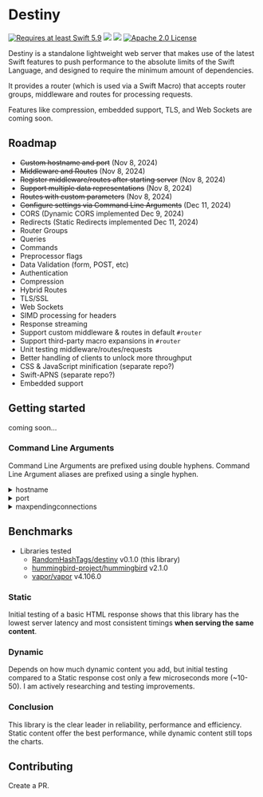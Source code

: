 # Destiny

<a href="https://swift.org"><img src="https://img.shields.io/badge/Swift-5.9+-F05138?style=&logo=swift" alt="Requires at least Swift 5.9"></a> <img src="https://img.shields.io/badge/Platforms-Any-gold"> <a href="https://discord.com/invite/VyuFQUpcUz"><img src="https://img.shields.io/badge/Chat-Discord-7289DA?style=&logo=discord"></a> <a href="https://github.com/RandomHashTags/destiny/blob/main/LICENSE"><img src="https://img.shields.io/badge/License-Apache_2.0-blue" alt="Apache 2.0 License"></a>

Destiny is a standalone lightweight web server that makes use of the latest Swift features to push performance to the absolute limits of the Swift Language, and designed to require the minimum amount of dependencies.

It provides a router (which is used via a Swift Macro) that accepts router groups, middleware and routes for processing requests.

Features like compression, embedded support, TLS, and Web Sockets are coming soon.

## Roadmap

- <s>Custom hostname and port</s> (Nov 8, 2024)
- <s>Middleware and Routes</s> (Nov 8, 2024)
- <s>Register middleware/routes after starting server</s> (Nov 8, 2024)
- <s>Support multiple data representations</s> (Nov 8, 2024)
- <s>Routes with custom parameters</s> (Nov 8, 2024)
- <s>Configure settings via Command Line Arguments</s> (Dec 11, 2024)
- CORS (Dynamic CORS implemented Dec 9, 2024)
- Redirects (Static Redirects implemented Dec 11, 2024)
- Router Groups
- Queries
- Commands
- Preprocessor flags
- Data Validation (form, POST, etc)
- Authentication
- Compression
- Hybrid Routes
- TLS/SSL
- Web Sockets
- SIMD processing for headers
- Response streaming
- Support custom middleware & routes in default `#router`
- Support third-party macro expansions in `#router`
- Unit testing middleware/routes/requests
- Better handling of clients to unlock more throughput
- CSS & JavaScript minification (separate repo?)
- Swift-APNS (separate repo?)
- Embedded support

## Getting started

coming soon...

### Command Line Arguments

Command Line Arguments are prefixed using double hyphens. Command Line Argument aliases are prefixed using a single hyphen.

<details>

<summary>hostname</summary>

Assign the hostname of the server.

- Aliases: `h`
- Usage: `--hostname <hostname>`

</details>

<details>

<summary>port</summary>

Assigns the port of the server.

- Aliases: `p`
- Usage: `--port <port>`

</details>

<details>

<summary>maxpendingconnections</summary>

Assigns the maximum pending connections the server can queue.

- Aliases: `mpc`
- Usage: `--maxpendingconnections <max pending connections>`

</details>


## Benchmarks

- Libraries tested
  - [RandomHashTags/destiny](https://github.com/RandomHashTags/destiny) v0.1.0 (this library)
  - [hummingbird-project/hummingbird](https://github.com/hummingbird-project/hummingbird) v2.1.0
  - [vapor/vapor](https://github.com/vapor/vapor) v4.106.0

### Static

Initial testing of a basic HTML response shows that this library has the lowest server latency and most consistent timings **when serving the same content**.

### Dynamic

Depends on how much dynamic content you add, but initial testing compared to a Static response cost only a few microseconds more (~10-50). I am actively researching and testing improvements.

### Conclusion

This library is the clear leader in reliability, performance and efficiency. Static content offer the best performance, while dynamic content still tops the charts.

## Contributing

Create a PR.